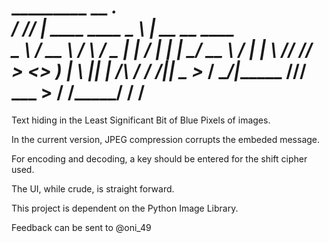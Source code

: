   _________ __                      __________.__                 
 /   _____//  |_  ____   ____   ____\______   \  |  __ __   ____  
 \_____  \\   __\/ __ \ / ___\ /  _ \|    |  _/  | |  |  \_/ __ \ 
 /        \|  | \  ___// /_/  >  <_> )    |   \  |_|  |  /\  ___/ 
/_______  /|__|  \___  >___  / \____/|______  /____/____/  \___  >
        \/           \/_____/               \/                 \/
====================================================================
Text hiding in the Least Significant Bit of Blue Pixels of images.

In the current version, JPEG compression corrupts the embeded message.

For encoding and decoding, a key should be entered for the shift cipher 
used.

The UI, while crude, is straight forward.

This project is dependent on the Python Image Library. 

Feedback can be sent to @oni_49
